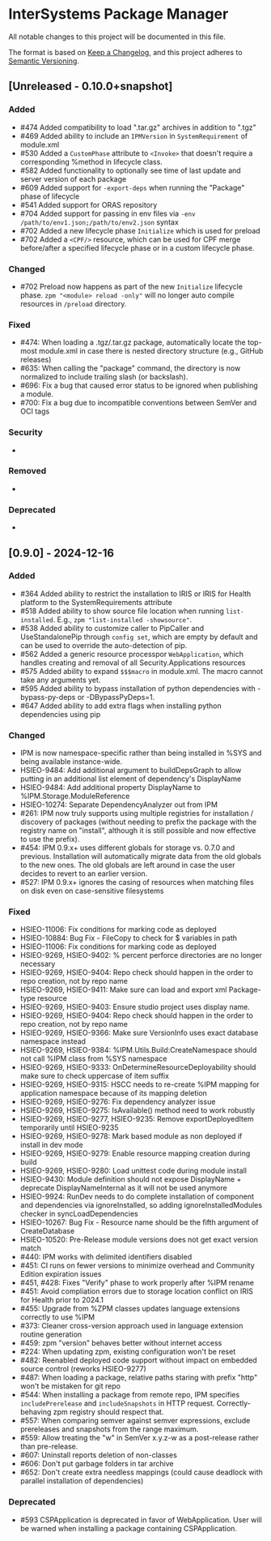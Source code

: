 # InterSystems Package Manager

All notable changes to this project will be documented in this file.

The format is based on [Keep a Changelog](https://keepachangelog.com/en/1.0.0/),
and this project adheres to [Semantic Versioning](https://semver.org/spec/v2.0.0.html).

## [Unreleased - 0.10.0+snapshot]

### Added
- #474 Added compatibility to load ".tar.gz" archives in addition to ".tgz"
- #469 Added ability to include an `IPMVersion` in `SystemRequirement` of module.xml
- #530 Added a `CustomPhase` attribute to `<Invoke>` that doesn't require a corresponding %method in lifecycle class.
- #582 Added functionality to optionally see time of last update and server version of each package
- #609 Added support for `-export-deps` when running the "Package" phase of lifecycle
- #541 Added support for ORAS repository
- #704 Added support for passing in env files via `-env /path/to/env1.json;/path/to/env2.json` syntax
- #702 Added a new lifecycle phase `Initialize` which is used for preload
- #702 Added a `<CPF/>` resource, which can be used for CPF merge before/after a specified lifecycle phase or in a custom lifecycle phase.

### Changed
- #702 Preload now happens as part of the new `Initialize` lifecycle phase. `zpm "<module> reload -only"` will no longer auto compile resources in `/preload` directory.

### Fixed
- #474: When loading a .tgz/.tar.gz package, automatically locate the top-most module.xml in case there is nested directory structure (e.g., GitHub releases)
- #635: When calling the "package" command, the directory is now normalized to include trailing slash (or backslash).
- #696: Fix a bug that caused error status to be ignored when publishing a module.
- #700: Fix a bug due to incompatible conventions between SemVer and OCI tags

### Security
-

### Removed
- 

### Deprecated
-

## [0.9.0] - 2024-12-16

### Added
- #364 Added ability to restrict the installation to IRIS or IRIS for Health platform to the SystemRequirements attribute
- #518 Added ability to show source file location when running `list-installed`. E.g., `zpm "list-installed -showsource"`.
- #538 Added ability to customize caller to PipCaller and UseStandalonePip through `config set`, which are empty by default and can be used to override the auto-detection of pip.
- #562 Added a generic resource processpor `WebApplication`, which handles creating and removal of all Security.Applications resources
- #575 Added ability to expand `$$$macro` in module.xml. The macro cannot take any arguments yet.
- #595 Added ability to bypass installation of python dependencies with -bypass-py-deps or -DBypassPyDeps=1.
- #647 Added ability to add extra flags when installing python dependencies using pip

### Changed
- IPM is now namespace-specific rather than being installed in %SYS and being available instance-wide.
- HSIEO-9484: Add additional argument to buildDepsGraph to allow putting in an additional list element of dependency's DisplayName
- HSIEO-9484: Add additional property DisplayName to %IPM.Storage.ModuleReference
- HSIEO-10274: Separate DependencyAnalyzer out from IPM
- #261: IPM now truly supports using multiple registries for installation / discovery of packages (without needing to prefix the package with the registry name on "install", although it is still possible and now effective to use the prefix).
- #454: IPM 0.9.x+ uses different globals for storage vs. 0.7.0 and previous. Installation will automatically migrate data from the old globals to the new ones. The old globals are left around in case the user decides to revert to an earlier version.
- #527: IPM 0.9.x+ ignores the casing of resources when matching files on disk even on case-sensitive filesystems

### Fixed
- HSIEO-11006: Fix conditions for marking code as deployed
- HSIEO-10884: Bug Fix - FileCopy to check for $ variables in path
- HSIEO-11006: Fix conditions for marking code as deployed
- HSIEO-9269, HSIEO-9402: % percent perforce directories are no longer necessary
- HSIEO-9269, HSIEO-9404: Repo check should happen in the order to repo creation, not by repo name
- HSIEO-9269, HSIEO-9411: Make sure can load and export xml Package-type resource
- HSIEO-9269, HSIEO-9403: Ensure studio project uses display name.
- HSIEO-9269, HSIEO-9404: Repo check should happen in the order to repo creation, not by repo name
- HSIEO-9269, HSIEO-9366: Make sure VersionInfo uses exact database namespace instead
- HSIEO-9269, HSIEO-9384: %IPM.Utils.Build:CreateNamespace should not call %IPM class from %SYS namespace
- HSIEO-9269, HSIEO-9333: OnDetermineResourceDeployability should make sure to check uppercase of item suffix
- HSIEO-9269, HSIEO-9315: HSCC needs to re-create %IPM mapping for application namespace because of its mapping deletion
- HSIEO-9269, HSIEO-9276: Fix dependency analyzer issue
- HSIEO-9269, HSIEO-9275: IsAvailable() method need to work robustly
- HSIEO-9269, HSIEO-9277, HSIEO-9235: Remove exportDeployedItem temporarily until HSIEO-9235
- HSIEO-9269, HSIEO-9278: Mark based module as non deployed if install in dev mode
- HSIEO-9269, HSIEO-9279: Enable resource mapping creation during build
- HSIEO-9269, HSIEO-9280: Load unittest code during module install
- HSIEO-9430: Module definition should not expose DisplayName + deprecate DisplayNameInternal as it will not be used anymore
- HSIEO-9924: RunDev needs to do complete installation of component and dependencies via ignoreInstalled, so adding ignoreInstalledModules checker in syncLoadDependencies
- HSIEO-10267: Bug Fix - Resource name should be the fifth argument of CreateDatabase
- HSIEO-10520: Pre-Release module versions does not get exact version match
- #440: IPM works with delimited identifiers disabled
- #451: CI runs on fewer versions to minimize overhead and Community Edition expiration issues
- #451, #428: Fixes "Verify" phase to work properly after %IPM rename
- #451: Avoid compliation errors due to storage location conflict on IRIS for Health prior to 2024.1
- #455: Upgrade from %ZPM classes updates language extensions correctly to use %IPM
- #373: Cleaner cross-version approach used in language extension routine generation
- #459: zpm "version" behaves better without internet access
- #224: When updating zpm, existing configuration won't be reset
- #482: Reenabled deployed code support without impact on embedded source control (reworks HSIEO-9277)
- #487: When loading a package, relative paths staring with prefix "http" won't be mistaken for git repo
- #544: When installing a package from remote repo, IPM specifies `includePrerelease` and `includeSnapshots` in HTTP request. Correctly-behaving zpm registry should respect that.
- #557: When comparing semver against semver expressions, exclude prereleases and snapshots from the range maximum.
- #559: Allow treating the "w" in SemVer x.y.z-w as a post-release rather than pre-release.
- #607: Uninstall reports deletion of non-classes
- #606: Don't put garbage folders in tar archive
- #652: Don't create extra needless mappings (could cause deadlock with parallel installation of dependencies)

### Deprecated
- #593 CSPApplication is deprecated in favor of WebApplication. User will be warned when installing a package containing CSPApplication.
